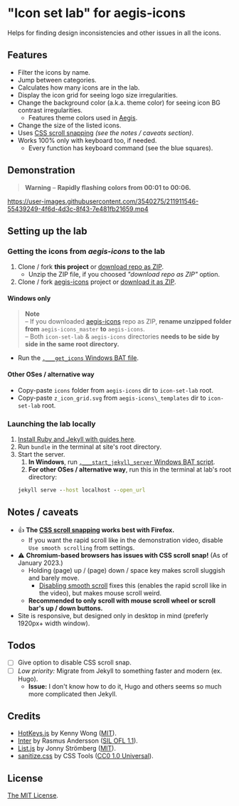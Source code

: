 # "Icon set lab" for aegis-icons

Helps for finding design inconsistencies and other issues in all the icons.

## Features

- Filter the icons by name.
- Jump between categories.
- Calculates how many icons are in the lab.
- Display the icon grid for seeing logo size irregularities.
- Change the background color (a.k.a. theme color) for seeing icon BG contrast irregularities.
  - Features theme colors used in [Aegis](https://github.com/beemdevelopment/Aegis).
- Change the size of the listed icons.
- Uses [CSS scroll snapping](https://developer.mozilla.org/en-US/docs/Web/CSS/CSS_Scroll_Snap) *(see the notes / caveats section)*.
- Works 100% only with keyboard too, if needed.
  - Every function has keyboard command (see the blue squares).

## Demonstration

> **Warning** – **Rapidly flashing colors from 00:01 to 00:06.**

https://user-images.githubusercontent.com/3540275/211911546-55439249-4f6d-4d3c-8f43-7e481fb21659.mp4

## Setting up the lab

### Getting the icons from *aegis-icons* to the lab

1. Clone / fork **this project** or [download repo as ZIP](https://github.com/aegis-icons/icon-set-lab/archive/refs/heads/main.zip).
   - Unzip the ZIP file, if you choosed *"download repo as ZIP"* option.
2. Clone / fork [aegis-icons](https://github.com/aegis-icons/aegis-icons) project or [download it as ZIP](https://github.com/aegis-icons/aegis-icons/archive/refs/heads/master.zip).

#### Windows only

> **Note** \
> – If you downloaded [aegis-icons](https://github.com/aegis-icons/aegis-icons) repo as ZIP, **rename unzipped folder from** `aegis-icons_master` **to** `aegis-icons`. \
> – Both `icon-set-lab` & `aegis-icons` directories **needs to be side by side in the same root directory.**

- Run the [`.___get_icons` Windows BAT file](https://github.com/aegis-icons/icon-set-lab/blob/main/.___get_icons.bat).

#### Other OSes / alternative way

- Copy-paste `icons` folder from `aegis-icons` dir to `icon-set-lab` root.
- Copy-paste `z_icon_grid.svg` from `aegis-icons\_templates` dir to `icon-set-lab` root. 

### Launching the lab locally

1. [Install Ruby and Jekyll with guides here](https://jekyllrb.com/docs/installation/#guides).
2. Run `bundle` in the terminal at site's root directory.
3. Start the server.
   1. **In Windows**, run [`.___start_jekyll_server` Windows BAT script](https://github.com/aegis-icons/icon-set-lab/blob/main/.___start_jekyll_server.bat).
   2.  **For other OSes / alternative way**, run this in the terminal at lab's root directory:
   ```cmd
   jekyll serve --host localhost --open_url
   ```

## Notes / caveats

- :thumbsup: **The [CSS scroll snapping](https://developer.mozilla.org/en-US/docs/Web/CSS/CSS_Scroll_Snap) works best with Firefox.**
  - If you want the rapid scroll like in the demonstration video, disable `Use smooth scrolling` from settings.
- :warning: **Chromium-based browsers has issues with CSS scroll snap!** (As of January 2023.)
  - Holding (page) up / (page) down / space key makes scroll sluggish and barely move.
    - [Disabling smooth scroll](https://www.tenforums.com/tutorials/112915-enable-disable-smooth-scrolling-google-chrome.html) fixes this (enables the rapid scroll like in the video), but makes mouse scroll weird.
  - **Recommended to only scroll with mouse scroll wheel or scroll bar's up / down buttons.**
- Site is responsive, but designed only in desktop in mind (preferly 1920px+ width window).

## Todos

- [ ] Give option to disable CSS scroll snap.
- [ ] _Low priority:_ Migrate from Jekyll to something faster and modern (ex. Hugo).
  - **Issue:** I don't know how to do it, Hugo and others seems so much more complicated then Jekyll.

## Credits

- [HotKeys.js](https://wangchujiang.com/hotkeys/) by Kenny Wong ([MIT](https://github.com/jaywcjlove/hotkeys/blob/master/LICENSE)).
- [Inter](https://rsms.me/inter/) by Rasmus Andersson ([SIL OFL 1.1](https://github.com/rsms/inter/blob/master/LICENSE.txt)).
- [List.js](https://listjs.com/) by Jonny Strömberg ([MIT](https://github.com/javve/list.js/blob/master/LICENSE)).
- [sanitize.css](https://github.com/csstools/sanitize.css) by CSS Tools ([CC0 1.0 Universal](https://github.com/csstools/sanitize.css/blob/main/LICENSE.md)).

## License

[The MIT License](LICENSE.md).